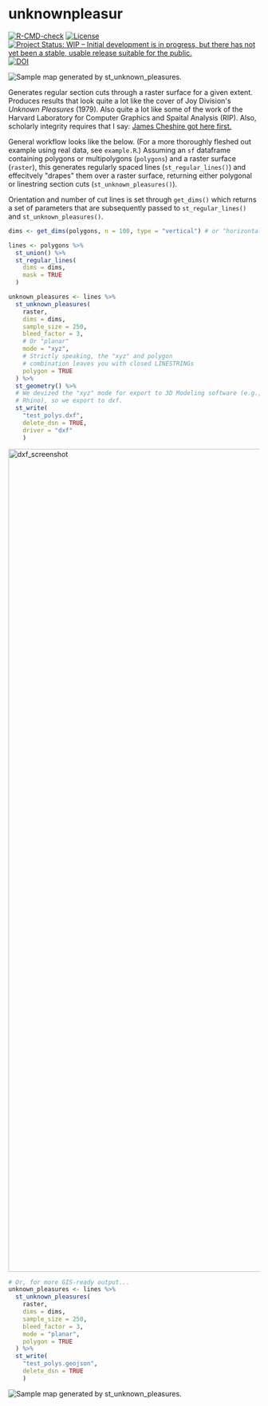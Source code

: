 # unknownpleasur

<!-- badges: start -->
[![R-CMD-check](https://github.com/mit-spatial-action/unknownpleasur/actions/workflows/R-CMD-check.yaml/badge.svg)](https://github.com/mit-spatial-action/unknownpleasur/actions/workflows/R-CMD-check.yaml) [![License](https://img.shields.io/badge/License-BSD_2--Clause-orange.svg)](https://opensource.org/licenses/BSD-2-Clause) [![Project Status: WIP – Initial development is in progress, but there has not yet been a stable, usable release suitable for the public.](https://www.repostatus.org/badges/latest/wip.svg)](https://www.repostatus.org/#wip) [![DOI](https://zenodo.org/badge/750539523.svg)](https://doi.org/10.5281/zenodo.15366842)
<!-- badges: end -->

![Sample map generated by st_unknown_pleasures.](media/logo.png)

Generates regular section cuts through a raster surface for a given extent. Produces results that look quite a lot like the cover of Joy Division's _Unknown Pleasures_ (1979). Also quite a lot like some of the work of the Harvard Laboratory for Computer Graphics and Spaital Analysis (RIP). Also, scholarly integrity requires that I say: [James Cheshire got here first.](https://jcheshire.com/resources/joy-division-population-surfaces-and-pioneering-electronic-cartography/)

General workflow looks like the below. (For a more thoroughly fleshed out example using real data, see `example.R`.) Assuming an `sf` dataframe containing polygons or multipolygons (`polygons`) and a raster surface (`raster`), this generates regularly spaced lines (`st_regular_lines()`) and effecitvely "drapes" them over a raster surface, returning either polygonal or linestring section cuts (`st_unknown_pleasures()`).

Orientation and number of cut lines is set through `get_dims()` which returns a set of parameters that are subsequently passed to `st_regular_lines()` and `st_unknown_pleasures()`.

```r
dims <- get_dims(polygons, n = 100, type = "vertical") # or "horizontal"

lines <- polygons %>%
  st_union() %>%
  st_regular_lines(
    dims = dims,
    mask = TRUE
  )

unknown_pleasures <- lines %>%
  st_unknown_pleasures(
    raster,
    dims = dims,
    sample_size = 250, 
    bleed_factor = 3,
    # Or "planar"
    mode = "xyz",
    # Strictly speaking, the "xyz" and polygon
    # combination leaves you with closed LINESTRINGs
    polygon = TRUE
  ) %>%
  st_geometry() %>%
  # We devized the "xyz" mode for export to 3D Modeling software (e.g.,
  # Rhino), so we export to dxf.
  st_write( 
    "test_polys.dxf", 
    delete_dsn = TRUE, 
    driver = "dxf"
    )
```

<img width="1651" alt="dxf_screenshot" src="https://user-images.githubusercontent.com/10646361/226750060-e9370477-d71b-43ba-9514-76f43abfaed0.png">


```r
# Or, for more GIS-ready output...
unknown_pleasures <- lines %>%
  st_unknown_pleasures(
    raster,
    dims = dims,
    sample_size = 250, 
    bleed_factor = 3,
    mode = "planar",
    polygon = TRUE
  ) %>%
  st_write( 
    "test_polys.geojson", 
    delete_dsn = TRUE
    )

```

![Sample map generated by st_unknown_pleasures.](media/logo.png)
